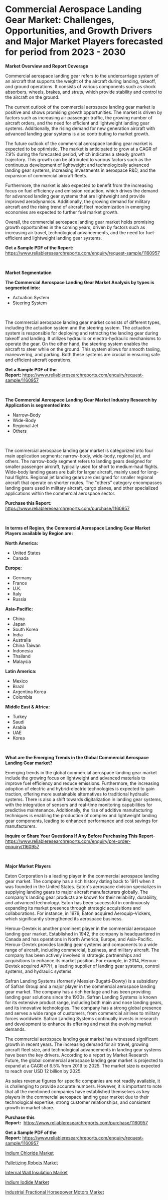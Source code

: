 <p><h1>Commercial Aerospace Landing Gear Market: Challenges, Opportunities, and Growth Drivers and Major Market Players forecasted for period from 2023 - 2030</h1></p><p><strong>Market Overview and Report Coverage</strong></p>
<p><p>Commercial aerospace landing gear refers to the undercarriage system of an aircraft that supports the weight of the aircraft during landing, takeoff, and ground operations. It consists of various components such as shock absorbers, wheels, brakes, and struts, which provide stability and control to the aircraft on the ground.</p><p>The current outlook of the commercial aerospace landing gear market is positive and shows promising growth opportunities. The market is driven by factors such as increasing air passenger traffic, the growing number of aircraft orders, and the need for efficient and lightweight landing gear systems. Additionally, the rising demand for new generation aircraft with advanced landing gear systems is also contributing to market growth.</p><p>The future outlook of the commercial aerospace landing gear market is expected to be optimistic. The market is anticipated to grow at a CAGR of 7.9% during the forecasted period, which indicates a steady growth trajectory. This growth can be attributed to various factors such as the continuous development of lightweight and technologically advanced landing gear systems, increasing investments in aerospace R&D, and the expansion of commercial aircraft fleets.</p><p>Furthermore, the market is also expected to benefit from the increasing focus on fuel efficiency and emission reduction, which drives the demand for advanced landing gear systems that are lightweight and provide improved aerodynamics. Additionally, the growing demand for military aircraft and the rising trend of aircraft fleet modernization in emerging economies are expected to further fuel market growth.</p><p>Overall, the commercial aerospace landing gear market holds promising growth opportunities in the coming years, driven by factors such as increasing air travel, technological advancements, and the need for fuel-efficient and lightweight landing gear systems.</p></p>
<p><strong>Get a Sample PDF of the Report:</strong> <a href="https://www.reliableresearchreports.com/enquiry/request-sample/1160957">https://www.reliableresearchreports.com/enquiry/request-sample/1160957</a></p>
<p>&nbsp;</p>
<p><strong>Market Segmentation</strong></p>
<p><strong>The Commercial Aerospace Landing Gear Market Analysis by types is segmented into:</strong></p>
<p><ul><li>Actuation System</li><li>Steering System</li></ul></p>
<p>&nbsp;</p>
<p><p>The commercial aerospace landing gear market consists of different types, including the actuation system and the steering system. The actuation system is responsible for deploying and retracting the landing gear during takeoff and landing. It utilizes hydraulic or electro-hydraulic mechanisms to operate the gear. On the other hand, the steering system enables the aircraft to steer while on the ground. This system allows for smooth taxiing, maneuvering, and parking. Both these systems are crucial in ensuring safe and efficient aircraft operations.</p></p>
<p><strong>Get a Sample PDF of the Report:</strong>&nbsp;<a href="https://www.reliableresearchreports.com/enquiry/request-sample/1160957">https://www.reliableresearchreports.com/enquiry/request-sample/1160957</a></p>
<p>&nbsp;</p>
<p><strong>The Commercial Aerospace Landing Gear Market Industry Research by Application is segmented into:</strong></p>
<p><ul><li>Narrow-Body</li><li>Wide-Body</li><li>Regional Jet</li><li>Others</li></ul></p>
<p>&nbsp;</p>
<p><p>The commercial aerospace landing gear market is categorized into four main application segments: narrow-body, wide-body, regional jet, and others. The narrow-body segment refers to landing gears designed for smaller passenger aircraft, typically used for short to medium-haul flights. Wide-body landing gears are built for larger aircraft, mainly used for long-haul flights. Regional jet landing gears are designed for smaller regional aircraft that operate on shorter routes. The "others" category encompasses landing gears used in military aircraft, cargo planes, and other specialized applications within the commercial aerospace sector.</p></p>
<p><strong>Purchase this Report:</strong>&nbsp; <a href="https://www.reliableresearchreports.com/purchase/1160957">https://www.reliableresearchreports.com/purchase/1160957</a></p>
<p>&nbsp;</p>
<p><strong>In terms of Region, the Commercial Aerospace Landing Gear Market Players available by Region are:</strong></p>
<p>
    <p> <strong> North America: </strong>
        <ul>
            <li>United States</li>
            <li>Canada</li>
        </ul>
        </p> 
    <p> <strong> Europe: </strong>
        <ul>
            <li>Germany</li>
            <li>France</li>
            <li>U.K.</li>
            <li>Italy</li>
            <li>Russia</li>
        </ul>
        </p> 
    <p> <strong> Asia-Pacific: </strong>
        <ul>
            <li>China</li>
            <li>Japan</li>
            <li>South Korea</li>
            <li>India</li>
            <li>Australia</li>
            <li>China Taiwan</li>
            <li>Indonesia</li>
            <li>Thailand</li>
            <li>Malaysia</li>
        </ul>
        </p> 
    <p> <strong> Latin America: </strong>
        <ul>
            <li>Mexico</li>
            <li>Brazil</li>
            <li>Argentina Korea</li>
            <li>Colombia</li>
        </ul>
        </p> 
    <p> <strong> Middle East & Africa: </strong>
        <ul>
            <li>Turkey</li>
            <li>Saudi</li>
            <li>Arabia</li>
            <li>UAE</li>
            <li>Korea</li>
        </ul>
    </p>
    </p>
<p>&nbsp;</p>
<p><strong>What are the Emerging Trends in the Global Commercial Aerospace Landing Gear market?</strong></p>
<p><p>Emerging trends in the global commercial aerospace landing gear market include the growing focus on lightweight and advanced materials to improve fuel efficiency and reduce emissions. Furthermore, the increasing adoption of electric and hybrid-electric technologies is expected to gain traction, offering more sustainable alternatives to traditional hydraulic systems. There is also a shift towards digitalization in landing gear systems, with the integration of sensors and real-time monitoring capabilities for predictive maintenance. Additionally, the rise of additive manufacturing techniques is enabling the production of complex and lightweight landing gear components, leading to enhanced performance and cost savings for manufacturers.</p></p>
<p><strong>Inquire or Share Your Questions If Any Before Purchasing This Report</strong>- <a href="https://www.reliableresearchreports.com/enquiry/pre-order-enquiry/1160957">https://www.reliableresearchreports.com/enquiry/pre-order-enquiry/1160957</a></p>
<p>&nbsp;</p>
<p><strong>Major Market Players</strong></p>
<p><p>Eaton Corporation is a leading player in the commercial aerospace landing gear market. The company has a rich history dating back to 1911 when it was founded in the United States. Eaton's aerospace division specializes in supplying landing gears to major aircraft manufacturers globally. The company's landing gear products are known for their reliability, durability, and advanced technology. Eaton has been successful in continuously expanding its market presence through strategic acquisitions and collaborations. For instance, in 1979, Eaton acquired Aeroquip-Vickers, which significantly strengthened its aerospace business.</p><p>Heroux-Devtek is another prominent player in the commercial aerospace landing gear market. Established in 1942, the company is headquartered in Canada and has operations in North America, Europe, and Asia-Pacific. Heroux-Devtek provides landing gear systems and components to a wide range of aircraft, including commercial, business, and military aircraft. The company has been actively involved in strategic partnerships and acquisitions to enhance its market position. For example, in 2014, Heroux-Devtek acquired APPH, a leading supplier of landing gear systems, control systems, and hydraulic systems.</p><p>Safran Landing Systems (formerly Messier-Bugatti-Dowty) is a subsidiary of Safran Group and a major player in the commercial aerospace landing gear market. The company has a rich heritage and has been providing landing gear solutions since the 1930s. Safran Landing Systems is known for its extensive product range, including both main and nose landing gears, and its innovative technologies. The company has a strong global presence and serves a wide range of customers, from commercial airlines to military forces worldwide. Safran Landing Systems continually invests in research and development to enhance its offering and meet the evolving market demands.</p><p>The commercial aerospace landing gear market has witnessed significant growth in recent years. The increasing demand for air travel, growing aircraft fleet size, and technological advancements in landing gear systems have been the key drivers. According to a report by Market Research Future, the global commercial aerospace landing gear market is projected to expand at a CAGR of 6.5% from 2019 to 2025. The market size is expected to reach over USD 12 billion by 2025.</p><p>As sales revenue figures for specific companies are not readily available, it is challenging to provide accurate numbers. However, it is important to note that all the mentioned companies have established themselves as key players in the commercial aerospace landing gear market due to their technological expertise, strong customer relationships, and consistent growth in market share.</p></p>
<p><strong>Purchase this Report:</strong>&nbsp;&nbsp;<a href="https://www.reliableresearchreports.com/purchase/1160957">https://www.reliableresearchreports.com/purchase/1160957</a></p>
<p></p>
<p><strong>Get a Sample PDF of the Report:</strong>&nbsp;<a href="https://www.reliableresearchreports.com/enquiry/request-sample/1160957">https://www.reliableresearchreports.com/enquiry/request-sample/1160957</a></p>
<p><p><a href="https://www.linkedin.com/pulse/indium-chloride-market-research-report-unlocks-analysis-3wu4e/">Indium Chloride Market</a></p><p><a href="https://medium.com/@jeffreymohr2023/palletizing-robots-market-size-growth-forecast-2023-2030-6fccdd95a852">Palletizing Robots Market</a></p><p><a href="https://www.linkedin.com/pulse/internal-wall-insulation-market-size-share-global-5yxme/">Internal Wall Insulation Market</a></p><p><a href="https://www.linkedin.com/pulse/decoding-indium-iodide-market-deep-dive-latest-trends-58zke/">Indium Iodide Market</a></p><p><a href="https://medium.com/@clydebeatty2023/industrial-fractional-horsepower-motors-market-size-growth-forecast-2023-2030-1fee5e3f45a0">Industrial Fractional Horsepower Motors Market</a></p></p>
